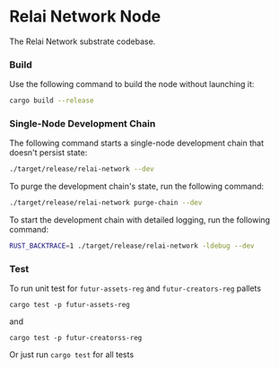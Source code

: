 # Relai Network Node

The Relai Network substrate codebase.

### Build

Use the following command to build the node without launching it:

```sh
cargo build --release
```


### Single-Node Development Chain

The following command starts a single-node development chain that doesn't persist state:

```sh
./target/release/relai-network --dev
```

To purge the development chain's state, run the following command:

```sh
./target/release/relai-network purge-chain --dev
```

To start the development chain with detailed logging, run the following command:

```sh
RUST_BACKTRACE=1 ./target/release/relai-network -ldebug --dev
```

### Test

To run unit test for `futur-assets-reg` and `futur-creators-reg` pallets

```
cargo test -p futur-assets-reg 
```
and 
```
cargo test -p futur-creatorss-reg 
```
Or just run `cargo test` for all tests
